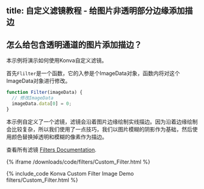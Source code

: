 title: 自定义滤镜教程 - 给图片非透明部分边缘添加描边
---

## 怎么给包含透明通道的图片添加描边？

本示例将演示如何使用Konva自定义滤镜。

首先`Flilter`是一个函数，它的入参是个ImageData对象，函数内将对这个ImageData对象进行修改。

```javascript
function Filter(imageData) {
  // 修改ImageData
  imageData.data[0] = 0;
}
```

本示例自定义了一个滤镜，滤镜会沿着图片边缘绘制实线描边。因为沿着边缘绘制会比较复杂，所以我们使用了一点技巧，我们以图片模糊的阴影作为基础，然后使用颜色替换掉透明和模糊的像素作为描边。

查看所有滤镜 [Filters Documentation](/api/Konva.Filters.html).

{% iframe /downloads/code/filters/Custom_Filter.html %}

{% include_code Konva Custom Filter Image Demo filters/Custom_Filter.html %}